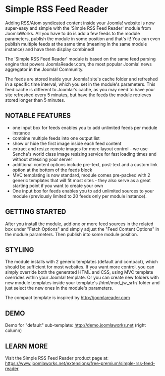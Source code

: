 Simple RSS Feed Reader
======================

Adding RSS/Atom syndicated content inside your Joomla! website is now super-easy and simple with the 'Simple RSS Feed Reader' module from JoomlaWorks. All you have to do is add a few feeds to the module parameters, publish the module in some position and that's it!
You can even publish multiple feeds at the same time (meaning in the same module instance) and have them display combined!

The 'Simple RSS Feed Reader' module is based on the same feed parsing engine that powers JoomlaReader.com, the most popular Joomla! news aggregator in the Joomla! Community.

The feeds are stored inside your Joomla! site's cache folder and refreshed in a specific time interval, which you set in the module's parameters. This feed cache is different to Joomla!'s cache, as you may need to have your site refreshed every 5 minutes, but have the feeds the module retrieves stored longer than 5 minutes.


## NOTABLE FEATURES
- one input box for feeds enables you to add unlimited feeds per module instance
- combine multiple feeds into one output list
- show or hide the first image inside each feed content
- extract and resize remote images for more layout control - we use Sencha's world class image resizing service for fast loading times and without stressing your server
- additional content options include pre-text, post-text and a custom link option at the bottom of the feeds block
- MVC templating is now standard, module comes pre-packed with 2 generic templates that will fit most sites - they also serve as a great starting point if you want to create your own
- One input box for feeds enables you to add unlimited sources to your module (previously limited to 20 feeds only per module instance).


## GETTING STARTED
After you install the module, add one or more feed sources in the related box under "Fetch Options" and simply adjust the "Feed Content Options" in the module parameters. Then publish into some module position.


## STYLING
The module installs with 2 generic templates (default and compact), which should be sufficient for most websites. If you want more control, you can simply override both the generated HTML and CSS, using MVC template overrides within your Joomla! template. Or you can create new folders with new module templates inside your template's /html/mod_jw_srfr/ folder and just select the new ones in the module's parameters.

The compact template is inspired by http://joomlareader.com


## DEMO
Demo for "default" sub-template: http://demo.joomlaworks.net (right column)


## LEARN MORE
Visit the Simple RSS Feed Reader product page at: https://www.joomlaworks.net/extensions/free-premium/simple-rss-feed-reader
